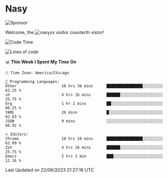 # Nasy

<!--
<p align="center">
<img height="200" src="https://github-readme-stats.vercel.app/api?username=nasyxx&count_private=true&show_icons=true&theme=dracula&include_all_commits=true"/>
<img height="200" src="https://github-readme-stats.vercel.app/api/top-langs/?username=nasyxx&theme=dracula&hide=html,jupyter+notebook&count_private=true&show_icons=true"/>
</p>

  
----------------
-->

![Sponsor](https://img.shields.io/static/v1.svg?label=Sponsor&message=%E2%9D%A4&logo=GitHub&style=flat&color=pink)
 
Welcome, the ![nasyxx visitor counter](https://count.getloli.com/get/@nasyxx?theme=rule34)th vistor!
 
<!--START_SECTION:waka-->
![Code Time](http://img.shields.io/badge/Code%20Time-3%2C580%20hrs%2036%20mins-blue)

![Lines of code](https://img.shields.io/badge/From%20Hello%20World%20I%27ve%20Written-6.3%20million%20lines%20of%20code-blue)

📊 **This Week I Spent My Time On** 

```text
🕑︎ Time Zone: America/Chicago

💬 Programming Languages: 
Other                    10 hrs 30 mins      ████████████████░░░░░░░░░   63.25 % 
sh                       4 hrs 16 mins       ██████░░░░░░░░░░░░░░░░░░░   25.75 % 
Org                      1 hr 2 mins         ██░░░░░░░░░░░░░░░░░░░░░░░   06.25 % 
YAML                     26 mins             █░░░░░░░░░░░░░░░░░░░░░░░░   02.63 % 
JSON                     9 mins              ░░░░░░░░░░░░░░░░░░░░░░░░░   00.92 % 

🔥 Editors: 
Chrome                   10 hrs 18 mins      ████████████████░░░░░░░░░   62.09 % 
Zsh                      4 hrs 16 mins       ██████░░░░░░░░░░░░░░░░░░░   25.75 % 
Emacs                    2 hrs 1 min         ███░░░░░░░░░░░░░░░░░░░░░░   12.16 % 
```


 Last Updated on 22/06/2023 21:27:16 UTC
<!--END_SECTION:waka-->

<!-- ![visitors](https://visitor-badge.laobi.icu/badge?page_id=nasyxx.nasyxx) -->
